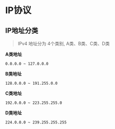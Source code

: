 # IP协议

## IP地址分类

> IPv4 地址分为 4个类别, A类、B类、C类、D类

**A类地址**

`0.0.0.0 ~ 127.0.0.0`

**B类地址**

`128.0.0.0 ~ 191.255.0.0`

**C类地址**

`192.0.0.0 ~ 223.255.255.0`

**D类地址**

`224.0.0.0 ~ 239.255.255.255`

